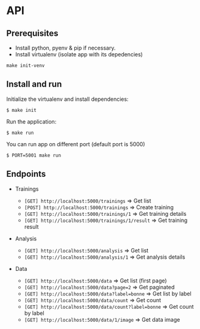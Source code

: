 # API

## Prerequisites

- Install python, pyenv & pip if necessary.
- Install virtualenv (isolate app with its depedencies)

```
make init-venv
```

## Install and run

Initialize the virtualenv and install dependencies:

```
$ make init
```

Run the application:

```
$ make run
```

You can run app on different port (default port is 5000)

```
$ PORT=5001 make run
```

## Endpoints

- Trainings

  - `[GET] http://localhost:5000/trainings` => Get list
  - `[POST] http://localhost:5000/trainings` => Create training
  - `[GET] http://localhost:5000/trainings/1` => Get training details
  - `[GET] http://localhost:5000/trainings/1/result` => Get training result

- Analysis

  - `[GET] http://localhost:5000/analysis` => Get list
  - `[GET] http://localhost:5000/analysis/1` => Get analysis details

- Data

  - `[GET] http://localhost:5000/data` => Get list (first page)
  - `[GET] http://localhost:5000/data?page=2` => Get paginated
  - `[GET] http://localhost:5000/data?label=bonne` => Get list by label
  - `[GET] http://localhost:5000/data/count` => Get count
  - `[GET] http://localhost:5000/data/count?label=bonne` => Get count by label
  - `[GET] http://localhost:5000/data/1/image` => Get data image
